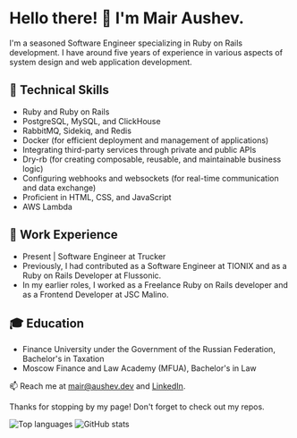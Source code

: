 # Hello there! :wave: I'm Mair Aushev.

I'm a seasoned Software Engineer specializing in Ruby on Rails development. I have around five years of experience in various aspects of system design and web application development. 

## :wrench: Technical Skills 
* Ruby and Ruby on Rails
* PostgreSQL, MySQL, and ClickHouse
* RabbitMQ, Sidekiq, and Redis
* Docker (for efficient deployment and management of applications)
* Integrating third-party services through private and public APIs
* Dry-rb (for creating composable, reusable, and maintainable business logic)
* Configuring webhooks and websockets (for real-time communication and data exchange)
* Proficient in HTML, CSS, and JavaScript
* AWS Lambda

## :office: Work Experience
* Present | Software Engineer at Trucker
* Previously, I had contributed as a Software Engineer at TIONIX and as a Ruby on Rails Developer at Flussonic.
* In my earlier roles, I worked as a Freelance Ruby on Rails developer and as a Frontend Developer at JSC Malino.

## :mortar_board: Education
* Finance University under the Government of the Russian Federation, Bachelor's in Taxation  
* Moscow Finance and Law Academy (MFUA), Bachelor's in Law

:mailbox: Reach me at mair@aushev.dev and [LinkedIn](linkedin.com/in/aushev-dev).

Thanks for stopping by my page! Don't forget to check out my repos. 

![Top languages](https://github-readme-stats.vercel.app/api/top-langs/?username=aushev-dev&theme=tokyonight)
![GitHub stats](https://github-readme-stats.vercel.app/api?username=aushev-dev&show_icons=true&theme=tokyonight)
